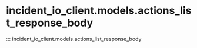 # incident_io_client.models.actions_list_response_body

::: incident_io_client.models.actions_list_response_body